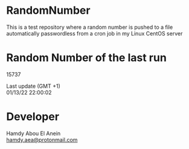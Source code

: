 # RandomNumber    
This is a test repository where a random number is pushed to a file automatically passwordless from a cron job in my Linux CentOS server    
# Random Number of the last run   
15737
      
Last update (GMT +1)    
01/13/22 22:00:02
# Developer    
Hamdy Abou El Anein   
hamdy.aea@protonmail.com
